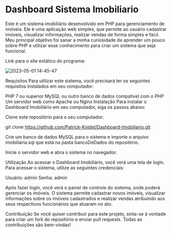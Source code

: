 # Dashboard Sistema Imobiliario

Este é um sistema imobiliário desenvolvido em PHP para gerenciamento de imóveis. Ele é uma aplicação web simples, que permite ao usuário cadastrar imóveis, visualizar informações, realizar vendas de forma simples e facil. Meu principal objetivo foi sanar a minha curiosidade de aprender um pouco sobre PHP e utilizar esse conhecimento para criar um sistema que seja funcional.

Link para o site estático do programa: 

![2023-05-01 14-45-47](https://user-images.githubusercontent.com/94726621/235501336-3757e056-19f3-4398-97a2-443142f7fd87.gif)

Requisitos
Para utilizar este sistema, você precisará ter os seguintes requisitos instalados em seu computador:

PHP 7 ou superior
MySQL ou outro banco de dados compatível com o PHP
Um servidor web como Apache ou Nginx
Instalação
Para instalar o Dashboard Imobiliário em seu computador, siga os passos abaixo:

Clone este repositório para o seu computador:

git clone https://github.com/Patrick-Knidel/Dashboard-Imobiliario.git

Crie um banco de dados MySQL para o sistema e importe o arquivo imobiliaria.sql que está na pasta bancoDeDados do repositório.

Inicie o servidor web e abra o sistema no navegador.

Utilização
Ao acessar o Dashboard Imobiliário, você verá uma tela de login. Para acessar o sistema, utilize as seguintes credenciais:

Usuário: admin
Senha: admin

Após fazer login, você verá o painel de controle do sistema, onde poderá gerenciar os imóveis. O sistema permite cadastrar novos imóveis, visualizar informações sobre os imóveis cadastrados e realizar vendas atribuindo aos seus respectivos funcionários que atuaram no ato.

Contribuição
Se você quiser contribuir para este projeto, sinta-se à vontade para criar um fork do repositório e enviar pull requests. Todas as contribuições são bem-vindas!
